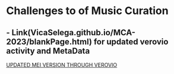 # Challenges to of Music Curation
## - Link(VicaSelega.github.io/MCA-2023/blankPage.html) for updated verovio activity and MetaData
[UPDATED MEI VERSION THROUGH VEROVIO](HeatherfullscoreUPDATED.mei)
